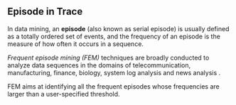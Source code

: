 ## Episode in Trace

In data mining, an **episode** (also known as serial episode) is usually defined as a totally ordered set of events, and the frequency of an episode is the measure of how often it occurs in a sequence. 


*Frequent episode mining (FEM)* techniques are broadly conducted to analyze data sequences in the domains of telecommunication, manufacturing, finance, biology, system log analysis and news analysis . 

FEM aims at identifying all the frequent episodes whose frequencies are larger than a user-specified threshold.
